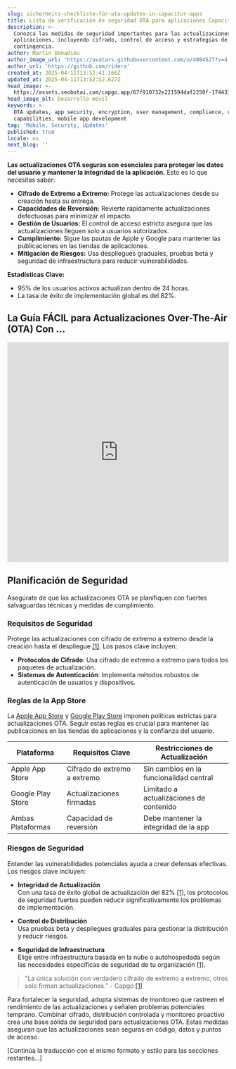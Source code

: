 ```yaml
---
slug: sicherheits-checkliste-für-ota-updates-in-capacitor-apps
title: Lista de verificación de seguridad OTA para aplicaciones Capacitor
description: >-
  Conozca las medidas de seguridad importantes para las actualizaciones OTA en
  aplicaciones, incluyendo cifrado, control de acceso y estrategias de
  contingencia.
author: Martin Donadieu
author_image_url: 'https://avatars.githubusercontent.com/u/4084527?v=4'
author_url: 'https://github.com/riderx'
created_at: 2025-04-11T13:52:41.166Z
updated_at: 2025-04-11T13:52:52.627Z
head_image: >-
  https://assets.seobotai.com/capgo.app/67f910732e221594daf2250f-1744379572627.jpg
head_image_alt: Desarrollo móvil
keywords: >-
  OTA updates, app security, encryption, user management, compliance, rollback
  capabilities, mobile app development
tag: 'Mobile, Security, Updates'
published: true
locale: es
next_blog: ''
---
```

**Las actualizaciones OTA seguras son esenciales para proteger los datos del usuario y mantener la integridad de la aplicación.** Esto es lo que necesitas saber:

-   **Cifrado de Extremo a Extremo:** Protege las actualizaciones desde su creación hasta su entrega.
-   **Capacidades de Reversión:** Revierte rápidamente actualizaciones defectuosas para minimizar el impacto.
-   **Gestión de Usuarios:** El control de acceso estricto asegura que las actualizaciones lleguen solo a usuarios autorizados.
-   **Cumplimiento:** Sigue las pautas de Apple y Google para mantener las publicaciones en las tiendas de aplicaciones.
-   **Mitigación de Riesgos:** Usa despliegues graduales, pruebas beta y seguridad de infraestructura para reducir vulnerabilidades.

**Estadísticas Clave:**

-   95% de los usuarios activos actualizan dentro de 24 horas.
-   La tasa de éxito de implementación global es del 82%.

## La Guía FÁCIL para Actualizaciones Over-The-Air (OTA) Con ...

<iframe src="https://www.youtube.com/embed/7Xdsc1qqoro" aria-label="YouTube video player" frameborder="0" allow="accelerometer; autoplay; clipboard-write; encrypted-media; gyroscope; picture-in-picture; web-share" referrerpolicy="strict-origin-when-cross-origin" style="width: 100%; height: 500px;" allowfullscreen></iframe>

## Planificación de Seguridad

Asegúrate de que las actualizaciones OTA se planifiquen con fuertes salvaguardas técnicas y medidas de cumplimiento.

### Requisitos de Seguridad

Protege las actualizaciones con cifrado de extremo a extremo desde la creación hasta el despliegue [\[1\]](https://capgo.app/). Los pasos clave incluyen:

-   **Protocolos de Cifrado**: Usa cifrado de extremo a extremo para todos los paquetes de actualización.
-   **Sistemas de Autenticación**: Implementa métodos robustos de autenticación de usuarios y dispositivos.

### Reglas de la App Store

La [Apple App Store](https://developer.apple.com/app-store/guidelines/) y [Google Play Store](https://play.google.com/console/signup) imponen políticas estrictas para actualizaciones OTA. Seguir estas reglas es crucial para mantener las publicaciones en las tiendas de aplicaciones y la confianza del usuario.

| Plataforma | Requisitos Clave | Restricciones de Actualización |
| --- | --- | --- |
| Apple App Store | Cifrado de extremo a extremo | Sin cambios en la funcionalidad central |
| Google Play Store | Actualizaciones firmadas | Limitado a actualizaciones de contenido |
| Ambas Plataformas | Capacidad de reversión | Debe mantener la integridad de la app |

### Riesgos de Seguridad

Entender las vulnerabilidades potenciales ayuda a crear defensas efectivas. Los riesgos clave incluyen:

-   **Integridad de Actualización**  
    Con una tasa de éxito global de actualización del 82% [\[1\]](https://capgo.app/), los protocolos de seguridad fuertes pueden reducir significativamente los problemas de implementación.
    
-   **Control de Distribución**  
    Usa pruebas beta y despliegues graduales para gestionar la distribución y reducir riesgos.
    
-   **Seguridad de Infraestructura**  
    Elige entre infraestructura basada en la nube o autohospedada según las necesidades específicas de seguridad de tu organización [\[1\]](https://capgo.app/).
    

> "La única solución con verdadero cifrado de extremo a extremo, otros solo firman actualizaciones." - Capgo [\[1\]](https://capgo.app/)

Para fortalecer la seguridad, adopta sistemas de monitoreo que rastreen el rendimiento de las actualizaciones y señalen problemas potenciales temprano. Combinar cifrado, distribución controlada y monitoreo proactivo crea una base sólida de seguridad para actualizaciones OTA. Estas medidas aseguran que las actualizaciones sean seguras en código, datos y puntos de acceso.

[Continúa la traducción con el mismo formato y estilo para las secciones restantes...]
